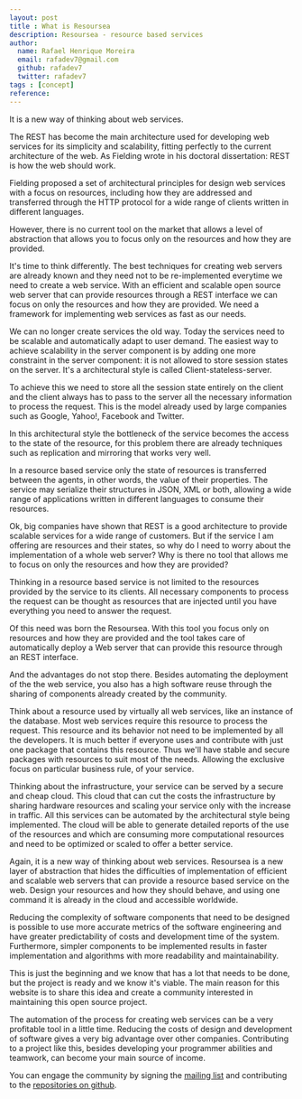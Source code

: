 ```yaml
---
layout: post
title : What is Resoursea
description: Resoursea - resource based services
author:
  name: Rafael Henrique Moreira
  email: rafadev7@gmail.com
  github: rafadev7
  twitter: rafadev7
tags : [concept]
reference: 
---
```

It is a new way of thinking about web services.

The REST has become the main architecture used for developing web services for its simplicity and scalability, fitting perfectly to the current architecture of the web. As Fielding wrote in his doctoral dissertation: REST is how the web should work.

Fielding proposed a set of architectural principles for design web services with a focus on resources, including how they are addressed and transferred through the HTTP protocol for a wide range of clients written in different languages​​.

However, there is no current tool on the market that allows a level of abstraction that allows you to focus only on the resources and how they are provided.

It's time to think differently. The best techniques for creating web servers are already known and they need not to be re-implemented everytime we need to create a web service. With an efficient and scalable open source web server that can provide resources through a REST interface we can focus on only the resources and how they are provided. We need a framework for implementing web services as fast as our needs.

We can no longer create services the old way. Today the services need to be scalable and automatically adapt to user demand. The easiest way to achieve scalability in the server component is by adding one more constraint in the server component: it is not allowed to store session states on the server. It's a architectural style is called Client-stateless-server.

To achieve this we need to store all the session state entirely on the client and the client always has to pass to the server all the necessary information to process the request. This is the model already used by large companies such as Google, Yahoo!, Facebook and Twitter.

In this architectural style the bottleneck of the service becomes the access to the state of the resource, for this problem there are already techniques such as replication and mirroring that works very well.

In a resource based service only the state of resources is transferred between the agents, in other words, the value of their properties. The service may serialize their structures in JSON, XML or both, allowing a wide range of applications written in different languages ​​to consume their resources.

Ok, big companies have shown that REST is a good architecture to provide scalable services for a wide range of customers. But if the service I am offering are resources and their states, so why do I need to worry about the implementation of a whole web server? Why is there no tool that allows me to focus on only the resources and how they are provided?

Thinking in a resource based service is not limited to the resources provided by the service to its clients. All necessary components to process the request can be thought as resources that are injected until you have everything you need to answer the request.

Of this need was born the Resoursea. With this tool you focus only on resources and how they are provided and the tool takes care of automatically deploy a Web server that can provide this resource through an REST interface.

And the advantages do not stop there. Besides automating the deployment of the the web service, you also has a high software reuse through the sharing of components already created by the community.

Think about a resource used by virtually all web services, like an instance of the database. Most web services require this resource to process the request. This resource and its behavior not need to be implemented by all the developers. It is much better if everyone uses and contribute with just one package that contains this resource. Thus we'll have stable and secure packages with resources to suit most of the needs. Allowing the exclusive focus on particular business rule, of your service.

Thinking about the infrastructure, your service can be served by a secure and cheap cloud. This cloud that can cut the costs the infrastructure by sharing hardware resources and scaling your service only with the increase in traffic. All this services can be automated by the architectural style being implemented. The cloud will be able to generate detailed reports of the use of the resources and which are consuming more computational resources and need to be optimized or scaled to offer a better service.

Again, it is a new way of thinking about web services. Resoursea is a new layer of abstraction that hides the difficulties of implementation of efficient and scalable web servers that can provide a resource based service on the web. Design your resources and how they should behave, and using one command it is already in the cloud and accessible worldwide.

Reducing the complexity of software components that need to be designed is possible to use more accurate metrics of the software engineering and have greater predictability of costs and development time of the system. Furthermore, simpler components to be implemented results in faster implementation and algorithms with more readability and maintainability.

This is just the beginning and we know that has a lot that needs to be done, but the project is ready and we know it's viable. The main reason for this website is to share this idea and create a community interested in maintaining this open source project.

The automation of the process for creating web services can be a very profitable tool in a little time. Reducing the costs of design and development of software gives a very big advantage over other companies. Contributing to a project like this, besides developing your programmer abilities and teamwork, can become your main source of income.

You can engage the community by signing the [mailing list](https://groups.google.com/d/forum/resoursea) and contributing to the [repositories on github](https://github.com/resoursea/).
